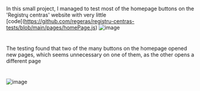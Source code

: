In this small project, I managed to test most of the homepage buttons on the 'Registrų centras' website with very little [code[(https://github.com/regeras/registru-centras-tests/blob/main/pages/homePage.js) ![image](https://github.com/user-attachments/assets/24afebf0-d9aa-46f1-aa62-2b47f291cc95)
#
The testing found that two of the many buttons on the homepage opened new pages, which seems unnecessary on one of them, as the other opens a different page
#
![image](https://github.com/user-attachments/assets/76c17c40-0e52-4baf-9fee-1738ad6ec08c)
